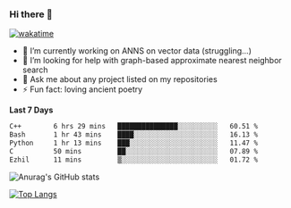 ### Hi there 👋

[![wakatime](https://wakatime.com/badge/user/8906da98-c623-4aff-ac00-99cb42e09b38.svg)](https://wakatime.com/@8906da98-c623-4aff-ac00-99cb42e09b38)

- 🔭 I’m currently working on ANNS on vector data (struggling...)
- 🤔 I’m looking for help with graph-based approximate nearest neighbor search
- 💬 Ask me about any project listed on my repositories
- ⚡ Fun fact: loving ancient poetry


**Last 7 Days**
<!--START_SECTION:waka-->

```txt
C++        6 hrs 29 mins   ███████████████░░░░░░░░░░   60.51 %
Bash       1 hr 43 mins    ████░░░░░░░░░░░░░░░░░░░░░   16.13 %
Python     1 hr 13 mins    ███░░░░░░░░░░░░░░░░░░░░░░   11.47 %
C          50 mins         ██░░░░░░░░░░░░░░░░░░░░░░░   07.89 %
Ezhil      11 mins         ▒░░░░░░░░░░░░░░░░░░░░░░░░   01.72 %
```

<!--END_SECTION:waka-->

![Anurag's GitHub stats](https://github-readme-stats.vercel.app/api?username=matchyc&count_private=true&show_icons=true&theme=vue)

[![Top Langs](https://github-readme-stats.vercel.app/api/top-langs/?username=matchyc&langs_count=4&&hide=perl,raku,html,javascript,shell,roff,prolog)](https://github.com/anuraghazra/github-readme-stats)
